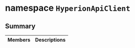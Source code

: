 # namespace `HyperionApiClient` 

## Summary

 Members                        | Descriptions                                
--------------------------------|---------------------------------------------

